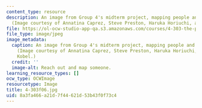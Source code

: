 ```yaml
---
content_type: resource
description: An image from Group 4's midterm project, mapping people and their desires.
  (Image courtesy of Annatina Caprez, Steve Preston, Haruka Horiuchi, and Marika Kobel.)
file: https://ol-ocw-studio-app-qa.s3.amazonaws.com/courses/4-303-the-production-of-space-art-architecture-and-urbanism-in-dialogue-fall-2006/8a3fa466a21d7f44621d53b43f0f73c4_4-303f06.jpg
file_type: image/jpeg
image_metadata:
  caption: An image from Group 4's midterm project, mapping people and their desires.
    (Image courtesy of Annatina Caprez, Steve Preston, Haruka Horiuchi, and Marika
    Kobel.)
  credit: ''
  image-alt: Reach out and map someone.
learning_resource_types: []
ocw_type: OCWImage
resourcetype: Image
title: 4-303f06.jpg
uid: 8a3fa466-a21d-7f44-621d-53b43f0f73c4
---
```

